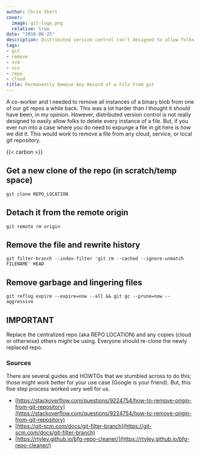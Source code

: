 ```yaml
---
author: Chris Short
cover:
  image: git-logo.png
  relative: true
date: "2016-06-25"
description: Distributed version control isn't designed to allow folks to delete every instance of a file. But, if you run into a case where you need to expunge a file in git, here is how we did it.
tags:
- git
- remove
- scm
- vcs
- repo
- cloud
title: Permanently Remove Any Record of a File From git
---
```


A co-worker and I needed to remove all instances of a binary blob from one of our git repos a while back. This was a lot harder than I thought it should have been, in my opinion. However, distributed version control is not really designed to easily allow folks to delete every instance of a file. But, if you ever run into a case where you do need to expunge a file in git here is how we did it. This would work to remove a file from any cloud, service, or local git repository.


{{< carbon >}}

## Get a new clone of the repo (in scratch/temp space)

`git clone REPO_LOCATION`

## Detach it from the remote origin

`git remote rm origin`

## Remove the file and rewrite history

`git filter-branch --index-filter 'git rm --cached --ignore-unmatch FILENAME' HEAD`

## Remove garbage and lingering files

`git reflog expire --expire=now --all && git gc --prune=now --aggressive`

## IMPORTANT

Replace the centralized repo (aka REPO LOCATION) and any copies (cloud or otherwise) others might be using. Everyone should re-clone the newly replaced repo.


### Sources

There are several guides and HOWTOs that we stumbled across to do this; those might work better for your use case (Google is your friend). But, this five step process worked very well for us.

* [https://stackoverflow.com/questions/9224754/how-to-remove-origin-from-git-repository](https://stackoverflow.com/questions/9224754/how-to-remove-origin-from-git-repository)
* [https://git-scm.com/docs/git-filter-branch](https://git-scm.com/docs/git-filter-branch)
* [https://rtyley.github.io/bfg-repo-cleaner/](https://rtyley.github.io/bfg-repo-cleaner/)
